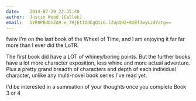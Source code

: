 ```yaml
---
date:    2014-07-29 22:35:46
author:  Justin Wood (Callek)
email:   5YR0PBdDn2A9.e_7HjEt1OdCgQ1iG.lZupQH2+8zBTJwyLzdYatg==
---
```


fwiw I'm on the last book of the Wheel of Time, and I am enjoying it
far far more than I ever did the LoTR.

The first book did have a LOT of whiney/boring points. But the further
books have a lot more character exposition, less whine and more actual
adventure. Plus a pretty grand breadth of characters and depth of each
individual character, unlike any multi-novel book series I've read
yet.

I'd be interested in a summation of your thoughts once you complete
Book 3 or 4
